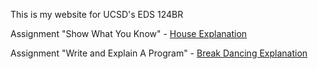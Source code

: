 This is my website for UCSD's EDS 124BR

Assignment "Show What You Know" - [House Explanation](https://youtu.be/D3JqeSuQYHI)

Assignment "Write and Explain A Program" - [Break Dancing Explanation](https://youtu.be/Wa1fy3IHwGQ)
